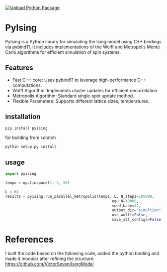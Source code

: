 [![Upload Python Package](https://github.com/mmaleki92/pyising/actions/workflows/python-publish.yml/badge.svg)](https://github.com/mmaleki92/pyising/actions/workflows/python-publish.yml)

# PyIsing

PyIsing is a Python library for simulating the Ising model using C++ bindings via pybind11. It includes implementations of the Wolff and Metropolis Monte Carlo algorithms for efficient simulation of spin systems.

## Features
- Fast C++ core: Uses pybind11 to leverage high-performance C++ computations.
- Wolff Algorithm: Implements cluster updates for efficient decorrelation.
- Metropolis Algorithm: Standard single-spin update method.
- Flexible Parameters: Supports different lattice sizes, temperatures.

## installation
```bash
pip install pyising
```

for buliding from scratch

```bash
pythin setup.py install
```
## usage
```python
import pyising

temps = np.linspace(1, 4, 50)

L = 64
results = pyising.run_parallel_metropolis(temps, L, N_steps=100000,
                                                equ_N=10000,
                                                seed_base=42,
                                                output_dir="simultion",
                                                use_wolff=False, 
                                                save_all_configs=False)
```


# References
I built the code based on the following code, added the python binding and made it modular after refining the structure.
https://github.com/VictorSeven/IsingModel
